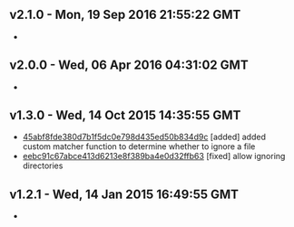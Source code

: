v2.1.0 - Mon, 19 Sep 2016 21:55:22 GMT
--------------------------------------

-


v2.0.0 - Wed, 06 Apr 2016 04:31:02 GMT
--------------------------------------

-


v1.3.0 - Wed, 14 Oct 2015 14:35:55 GMT
--------------------------------------

- [45abf8fde380d7b1f5dc0e798d435ed50b834d9c](../../commit/45abf8fde380d7b1f5dc0e798d435ed50b834d9c) [added] added custom matcher function to determine whether to ignore a file
- [eebc91c67abce413d6213e8f389ba4e0d32ffb63](../../commit/eebc91c67abce413d6213e8f389ba4e0d32ffb63) [fixed] allow ignoring directories

v1.2.1 - Wed, 14 Jan 2015 16:49:55 GMT
--------------------------------------

-
